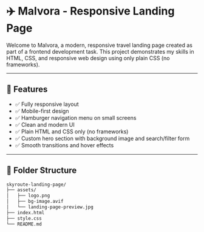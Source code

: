# ✈️ Malvora - Responsive Landing Page

Welcome to Malvora, a modern, responsive travel landing page created as part of a frontend development task. This project demonstrates my skills in HTML, CSS, and responsive web design using only plain CSS (no frameworks).

---

## 🚀 Features

- ✅ Fully responsive layout
- ✅ Mobile-first design
- ✅ Hamburger navigation menu on small screens
- ✅ Clean and modern UI
- ✅ Plain HTML and CSS only (no frameworks)
- ✅ Custom hero section with background image and search/filter form
- ✅ Smooth transitions and hover effects

---

## 📁 Folder Structure

```bash
skyroute-landing-page/
├── assets/
│   ├── logo.png
│   ├── bg-image.avif
│   └── landing-page-preview.jpg
├── index.html
├── style.css
└── README.md
